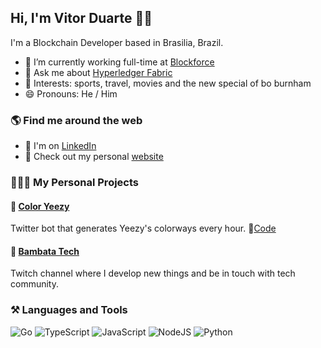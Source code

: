 ## Hi, I'm Vitor Duarte 🤙🏾
I'm a Blockchain Developer based in Brasilia, Brazil.


- 🔭 I’m currently working full-time at [Blockforce](https://blockforce.in)
- 💬 Ask me about [Hyperledger Fabric](https://github.com/hyperledger/fabric) 
- 🖤 Interests: sports, travel, movies and the new special of bo burnham
- 😄 Pronouns: He / Him


### 🌎 Find me around the web

- 💼 I'm on [LinkedIn](https://www.linkedin.com/in/vitor-duarte-0405b5107/)
- 🎡 Check out my personal [website](https://vitorduarte.github.io/)


### 👨🏾‍💻 My Personal Projects

#### 🎨 [Color Yeezy](https://twitter.com/coloryeezy)

Twitter bot that generates Yeezy's colorways every hour.
💽[Code](https://github.com/vitorduarte/coloryeezy)
   
#### 💜 [Bambata Tech](https://github.com/BambataTech/)

Twitch channel where I develop new things and be in touch with tech community.


### ⚒ Languages and Tools

![Go](https://img.shields.io/badge/go-%2300ADD8.svg?style=for-the-badge&logo=go&logoColor=white)
![TypeScript](https://img.shields.io/badge/typescript-%23007ACC.svg?style=for-the-badge&logo=typescript&logoColor=white)
![JavaScript](https://img.shields.io/badge/javascript-%23323330.svg?style=for-the-badge&logo=javascript&logoColor=%23F7DF1E)
![NodeJS](https://img.shields.io/badge/node.js-%2343853D.svg?style=for-the-badge&logo=node.js&logoColor=white)
![Python](https://img.shields.io/badge/python-3670A0?style=for-the-badge&logo=python&logoColor=ffdd54)

